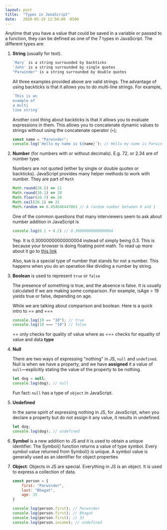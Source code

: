 ```yaml
---
layout: post
title:  "Types in JavaScript"
date:   2020-05-19 12:58:00 -0500
---
```


Anytime that you have a value that could be saved in a variable or passed to a function, they can be defined as one of the 7 types in JavaScript. The different types are:

1. **String** (usually for text).
   ```javascript
   `Mary` is a string surrounded by backticks
   'John' is a string surrounded by single quotes
   "Parwinder" is a string surrounded by double quotes
   ```
   All three examples provided above are valid strings. The advantage of using backticks is that it allows you to do multi-line strings. For example,

   ```javascript
   `This is an
   example of
   a multi
   line string`
   ```

   Another cool thing about backticks is that it allows you to evaluate expressions in them. This allows you to concatenate dynamic values to strings without using the concatenate operator (`+`);

   ```javascript
   const name = "Parwinder";
   console.log(`Hello my name is ${name}`); // Hello my name is Parwinder
   ```

2. **Number** (for numbers with or without decimals). E.g. 72, or 2.34 are of number type.

   Numbers are not quoted (either by single or double quotes or backticks). JavaScript provides many helper methods to work with number. They are part of `Math`

   ```javascript
   Math.round(20.5) => 21
   Math.round(20.1) => 20
   Math.floor(20.7) => 20
   Math.ceil(20.1) => 21
   Math.random => 0.454646447863 // A random number between 0 and 1
   ```

   One of the common questions that many interviewers seem to ask about number addition in JavaScript is

   ```javascript
   console.log(0.1 + 0.2) // 0.30000000000000004
   ```

   Yep. It is 0.30000000000000004 instead of simply being 0.3. This is because your browser is doing floating point math. To read up more about it go to [this link](https://0.30000000000000004.com)

   Also, `NaN` is a special type of number that stands for not a number. This happens when you do an operation like dividing a number by string.

3. **Boolean** is used to represent `true` or `false`

   The presence of something is true, and the absence is false. It is usually calculated if we are making some comparison. For example, isAge > 19 yields true or false, depending on age.

   While we are talking about comparison and boolean. Here is a quick intro to == and ===

   ```javascript
   console.log(10 == "10"); // true
   console.log(10 === "10") // false
   ```

   == only checks for quality of value where as === checks for equality of value and data **type**

4. **Null**

   There are two ways of expressing "nothing" in JS, `null` and `undefined`. Null is when we have a property, and we have **assigned** it a value of `null`—explicitly stating the value of the property to be nothing.

   ```javascript
   let dog = null;
   console.log(dog); // null
   ```

   Fun fact: `null` has a type of `object` in JavaScript.

5. **Undefined**

   In the same spirit of expressing nothing in JS, for JavaScript, when you declare a property but do not assign it any value, it results in undefined.

   ```javascript
   let dog;
   console.log(dog); // undefined
   ```

6. **Symbol** is a new addition to JS and it is used to obtain a unique identifier. The Symbol() function returns a value of type symbol. Every symbol value returned from Symbol() is unique. A symbol value is generally used as an identifier for object properties

7. **Object**: Objects in JS are special. Everything in JS is an object. It is used to express a collection of data.
   ```javascript
   const person = {
       first: "Parwinder",
       last: "Bhagat",
       age: 33
   }

   console.log(person.first); // Parwinder
   console.log(person.first); // Bhagat
   console.log(person.first); // 33
   console.log(person.income); // undefined
   ```

